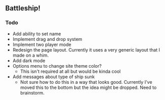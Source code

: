 ## Battleship!

### Todo

- Add ability to set name
- Implement drag and drop system
- Implement two player mode
- Redesign the page layout. Currently it uses a very generic layout that I made
  on a whim.
- Add dark mode
- Options menu to change site theme color?
  - This isn't required at all but would be kinda cool
- Add messages about type of ship sunk
  - Not sure how to do this in a way that looks good. Currently I've moved this
    to the bottom but the idea might be dropped. Need to brainstorm.
